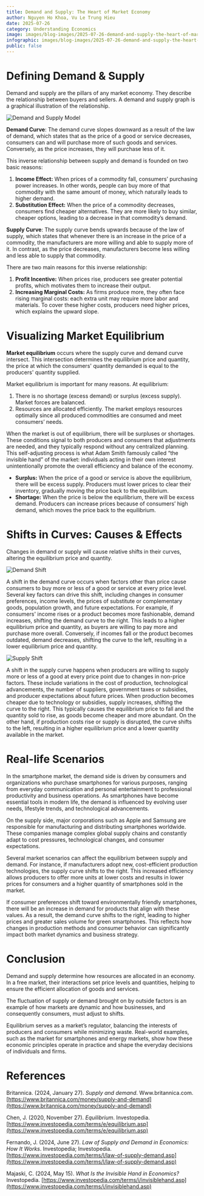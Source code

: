 ```yaml
---
title: Demand and Supply: The Heart of Market Economy
author: Nguyen Ho Khoa, Vu Le Trung Hieu
date: 2025-07-26
category: Understanding Economics
image: images/blog-images/2025-07-26-demand-and-supply-the-heart-of-market-economy/post-image.png
infographic: images/blog-images/2025-07-26-demand-and-supply-the-heart-of-market-economy/infographic.png
public: false
---
```


# Defining Demand & Supply

Demand and supply are the pillars of any market economy. They describe the relationship between buyers and sellers. A demand and supply graph is a graphical illustration of the relationship.

![Demand and Supply Model](../images/blog-images/2025-07-26-demand-and-supply-the-heart-of-market-economy/demand-supply-model.png)

**Demand Curve**: The demand curve slopes downward as a result of the law of demand, which states that as the price of a good or service decreases, consumers can and will purchase more of such goods and services. Conversely, as the price increases, they will purchase less of it.

This inverse relationship between supply and demand is founded on two basic reasons:

1. **Income Effect:** When prices of a commodity fall, consumers’ purchasing power increases. In other words, people can buy more of that commodity with the same amount of money, which naturally leads to higher demand.  
2. **Substitution Effect:** When the price of a commodity decreases, consumers find cheaper alternatives. They are more likely to buy similar, cheaper options, leading to a decrease in that commodity’s demand.

**Supply Curve**: The supply curve bends upwards because of the law of supply, which states that whenever there is an increase in the price of a commodity, the manufacturers are more willing and able to supply more of it. In contrast, as the price decreases, manufacturers become less willing and less able to supply that commodity.

There are two main reasons for this inverse relationship:

1. **Profit Incentive:** When prices rise, producers see greater potential profits, which motivates them to increase their output.  
2. **Increasing Marginal Costs:** As firms produce more, they often face rising marginal costs: each extra unit may require more labor and materials. To cover these higher costs, producers need higher prices, which explains the upward slope.

# Visualizing Market Equilibrium

**Market equilibrium** occurs where the supply curve and demand curve intersect. This intersection determines the equilibrium price and quantity, the price at which the consumers' quantity demanded is equal to the producers' quantity supplied.

Market equilibrium is important for many reasons. At equilibrium:

1. There is no shortage (excess demand) or surplus (excess supply). Market forces are balanced.  
2. Resources are allocated efficiently. The market employs resources optimally since all produced commodities are consumed and meet consumers’ needs.

When the market is out of equilibrium, there will be surpluses or shortages. These conditions signal to both producers and consumers that adjustments are needed, and they typically respond without any centralized planning. This self-adjusting process is what Adam Smith famously called “the invisible hand” of the market: individuals acting in their own interest unintentionally promote the overall efficiency and balance of the economy.

* **Surplus:** When the price of a good or service is above the equilibrium, there will be excess supply. Producers must lower prices to clear their inventory, gradually moving the price back to the equilibrium.  
* **Shortage:** When the price is below the equilibrium, there will be excess demand. Producers can increase prices because of consumers’ high demand, which moves the price back to the equilibrium.

# Shifts in Curves: Causes & Effects

Changes in demand or supply will cause relative shifts in their curves, altering the equilibrium price and quantity.

![Demand Shift](../images/blog-images/2025-07-26-demand-and-supply-the-heart-of-market-economy/demand-shift.png)

A shift in the demand curve occurs when factors other than price cause consumers to buy more or less of a good or service at every price level. Several key factors can drive this shift, including changes in consumer preferences, income levels, the prices of substitute or complementary goods, population growth, and future expectations. For example, if consumers' income rises or a product becomes more fashionable, demand increases, shifting the demand curve to the right. This leads to a higher equilibrium price and quantity, as buyers are willing to pay more and purchase more overall. Conversely, if incomes fall or the product becomes outdated, demand decreases, shifting the curve to the left, resulting in a lower equilibrium price and quantity.

![Supply Shift](../images/blog-images/2025-07-26-demand-and-supply-the-heart-of-market-economy/supply-shift.png)

A shift in the supply curve happens when producers are willing to supply more or less of a good at every price point due to changes in non-price factors. These include variations in the cost of production, technological advancements, the number of suppliers, government taxes or subsidies, and producer expectations about future prices. When production becomes cheaper due to technology or subsidies, supply increases, shifting the curve to the right. This typically causes the equilibrium price to fall and the quantity sold to rise, as goods become cheaper and more abundant. On the other hand, if production costs rise or supply is disrupted, the curve shifts to the left, resulting in a higher equilibrium price and a lower quantity available in the market.

# Real-life Scenarios

In the smartphone market, the demand side is driven by consumers and organizations who purchase smartphones for various purposes, ranging from everyday communication and personal entertainment to professional productivity and business operations. As smartphones have become essential tools in modern life, the demand is influenced by evolving user needs, lifestyle trends, and technological advancements.

On the supply side, major corporations such as Apple and Samsung are responsible for manufacturing and distributing smartphones worldwide. These companies manage complex global supply chains and constantly adapt to cost pressures, technological changes, and consumer expectations.

Several market scenarios can affect the equilibrium between supply and demand. For instance, if manufacturers adopt new, cost-efficient production technologies, the supply curve shifts to the right. This increased efficiency allows producers to offer more units at lower costs and results in lower prices for consumers and a higher quantity of smartphones sold in the market.

If consumer preferences shift toward environmentally friendly smartphones, there will be an increase in demand for products that align with these values. As a result, the demand curve shifts to the right, leading to higher prices and greater sales volume for green smartphones. This reflects how changes in production methods and consumer behavior can significantly impact both market dynamics and business strategy.

# Conclusion

Demand and supply determine how resources are allocated in an economy. In a free market, their interactions set price levels and quantities, helping to ensure the efficient allocation of goods and services.

The fluctuation of supply or demand brought on by outside factors is an example of how markets are dynamic and how businesses, and consequently consumers, must adjust to shifts.

Equilibrium serves as a market’s regulator, balancing the interests of producers and consumers while minimizing waste. Real-world examples, such as the market for smartphones and energy markets, show how these economic principles operate in practice and shape the everyday decisions of individuals and firms.

# References

Britannica. (2024, January 27). *Supply and demand*. Www.britannica.com. [https://www.britannica.com/money/supply-and-demand](https://www.britannica.com/money/supply-and-demand)  

Chen, J. (2020, November 27). *Equilibrium*. Investopedia. [https://www.investopedia.com/terms/e/equilibrium.asp](https://www.investopedia.com/terms/e/equilibrium.asp)  

Fernando, J. (2024, June 27). *Law of Supply and Demand in Economics: How It Works*. Investopedia; Investopedia. [https://www.investopedia.com/terms/l/law-of-supply-demand.asp](https://www.investopedia.com/terms/l/law-of-supply-demand.asp)
  
Majaski, C. (2024, May 15). *What Is the Invisible Hand in Economics?* Investopedia. [https://www.investopedia.com/terms/i/invisiblehand.asp](https://www.investopedia.com/terms/i/invisiblehand.asp)